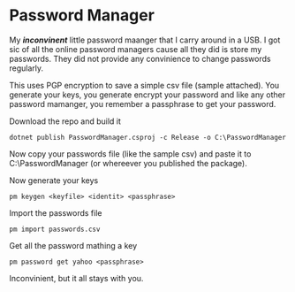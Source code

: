 # Password Manager

My ***inconvinent*** little password maanger that I carry around in a USB. I got sic of all the online password managers cause all they did is store my passwords. They did not provide any convinience to change passwords regularly. 

This uses PGP encryption to save a simple csv file (sample attached). You generate your keys, you generate encrypt your password and like any other password mamanger, you remember a passphrase to get your password. 

Download the repo and build it

    dotnet publish PasswordManager.csproj -c Release -o C:\PasswordManager

Now copy your passwords file (like the sample csv) and paste it to C:\PasswordManager (or whereever you published the package).

Now generate your keys

    pm keygen <keyfile> <identit> <passphrase>

Import the passwords file 

    pm import passwords.csv

Get all the password mathing a key 

    pm password get yahoo <passphrase>

Inconvinient, but it all stays with you. 
